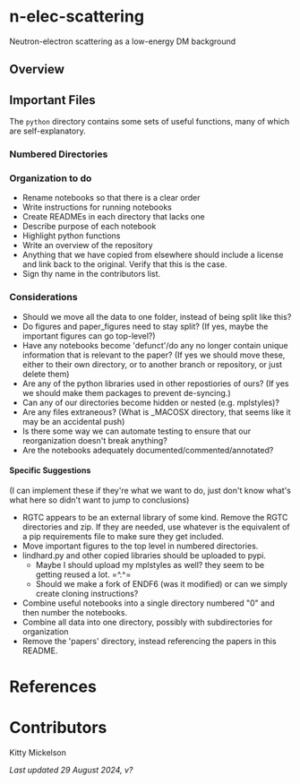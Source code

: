 # n-elec-scattering
Neutron-electron scattering as a low-energy DM background

## Overview

## Important Files

The `python` directory contains some sets of useful functions, many of which are self-explanatory.

### Numbered Directories

### Organization to do
* Rename notebooks so that there is a clear order
* Write instructions for running notebooks
* Create READMEs in each directory that lacks one
* Describe purpose of each notebook
* Highlight python functions
* Write an overview of the repository
* Anything that we have copied from elsewhere should include a license and link back to the original. Verify that this is the case.
* Sign thy name in the contributors list.

### Considerations
* Should we move all the data to one folder, instead of being split like this?
* Do figures and paper_figures need to stay split? (If yes, maybe the important figures can go top-level?)
* Have any notebooks become 'defunct'/do any no longer contain unique information that is relevant to the paper? (If yes we should move these, either to their own directory, or to another branch or repository, or just delete them)
* Are any of the python libraries used in other repostiories of ours? (If yes we should make them packages to prevent de-syncing.)
* Can any of our directories become hidden or nested (e.g. mplstyles)?
* Are any files extraneous? (What is _MACOSX directory, that seems like it may be an accidental push)
* Is there some way we can automate testing to ensure that our reorganization doesn't break anything?
* Are the notebooks adequately documented/commented/annotated?

#### Specific Suggestions
(I can implement these if they're what we want to do, just don't know what's what here so didn't want to jump to conclusions)
* RGTC appears to be an external library of some kind. Remove the RGTC directories and zip. If they are needed, use whatever is the equivalent of a pip requirements file to make sure they get included.
* Move important figures to the top level in numbered directories.
* lindhard.py and other copied libraries should be uploaded to pypi. 
    * Maybe I should upload my mplstyles as well? they seem to be getting reused a lot. =^.^=
    * Should we make a fork of ENDF6 (was it modified) or can we simply create cloning instructions?
* Combine useful notebooks into a single directory numbered "0" and then number the notebooks.
* Combine all data into one directory, possibly with subdirectories for organization
* Remove the 'papers' directory, instead referencing the papers in this README.

# References

# Contributors

Kitty Mickelson  

*Last updated 29 August 2024, v?*